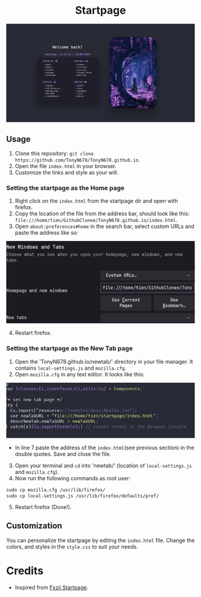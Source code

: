 <div align="center">
    <h1>Startpage</h1>
</div>


![Screenshot](screenshots/startpage.png)

<div align="left">
<h2>Usage</h2>

1. Clone this repository: `git clone https://github.com/TonyN678/TonyN678.github.io`.
2. Open the file `index.html` in your browser.
3. Customize the links and style as your will.

### Setting the startpage as the Home page <a name="homepage"></a>

1. Right click on the `index.html` from the startpage dir and open with firefox. 
2. Copy the location of the file from the address bar, should look like this: `file:///home/tien/GithubClonee/TonyN678.github.io/index.html`. 
3. Open `about:preferences#home` in the search bar, select custom URLs and paste the address like so:

![prefs](/screenshots/pref.png)

4. Restart firefox.

### Setting the startpage as the New Tab page <a name="newtab"></a>

1. Open the 'TonyN678.github.io/newtab/' directory in your file manager. It contains `local-settings.js` and `mozilla.cfg`.
2. Open `mozilla.cfg` in any text editor. It looks like this:

![prefs](/screenshots/cfg.png)

- In line 7 paste the address of the `index.html`(see previous section) in the double quotes. Save and close the file.

3. Open your terminal and `cd` into 'newtab/' (location of `local-settings.js` and `mozilla.cfg`). 
4. Now run the following commands as root user:
```
sudo cp mozilla.cfg /usr/lib/firefox/
sudo cp local-settings.js /usr/lib/firefox/defaults/pref/
```
5. Restart firefox (Done!).

## Customization

You can personalize the startpage by editing the `index.html` file. Change the colors, and styles in the `style.css` to suit your needs.

# Credits

- Inspired from [Fxzii Startpage](https://github.com/Fxzzi/startpage).



